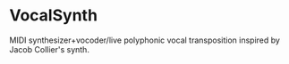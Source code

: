 # VocalSynth
MIDI synthesizer+vocoder/live polyphonic vocal transposition inspired by Jacob Collier's synth.
